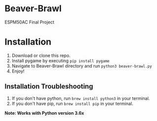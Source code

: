 # Beaver-Brawl
ESPM50AC Final Project


# Installation

1. Download or clone this repo.
2. Install pygame by executing `pip install pygame`
3. Navigate to Beaver-Brawl directory and run `python3 beaver-brawl.py`
4. Enjoy!


## Installation Troubleshooting

1. If you don't have python, run `brew install python3` in your terminal.
2. If you don't have pip, run `brew install pip` in your terminal.


**Note: Works with Python version 3.6x**